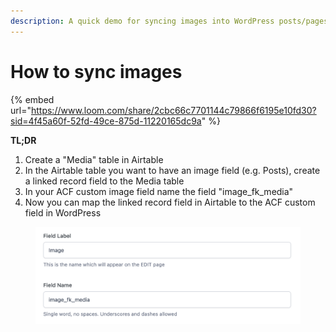 ```yaml
---
description: A quick demo for syncing images into WordPress posts/pages
---
```


# How to sync images

{% embed url="https://www.loom.com/share/2cbc66c7701144c79866f6195e10fd30?sid=4f45a60f-52fd-49ce-875d-11220165dc9a" %}

**TL;DR**

1. Create a "Media" table in Airtable
2. In the Airtable table you want to have an image field (e.g. Posts), create a linked record field to the Media table
3. In your ACF custom image field name the field "image\_fk\_media"
4. Now you can map the linked record field in Airtable to the ACF custom field in WordPress

<figure><img src="../../.gitbook/assets/CleanShot 2023-06-21 at 18.41.49@2x.png" alt=""><figcaption></figcaption></figure>
